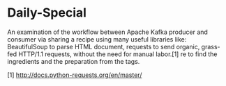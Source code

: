 # Daily-Special
An examination of the workflow between Apache Kafka producer and consumer via sharing a recipe using many useful libraries like:
BeautifulSoup to parse HTML document,
requests to send organic, grass-fed HTTP/1.1 requests, without the need for manual labor.[1]
re to find the ingredients and the preparation from the tags.

[1] http://docs.python-requests.org/en/master/
